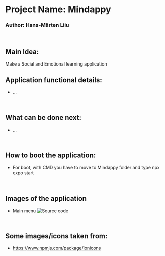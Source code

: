 # Project Name: Mindappy
### Author: Hans-Märten Liiu
</br>

Main Idea:
-------------

Make a Social and Emotional learning application

## Application functional details:
* ...


</br>

## What can be done next:
* ...


</br>

## How to boot the application:
* For boot, with CMD you have to move to Mindappy folder and type npx expo start

</br>

## Images of the application
* Main menu
![Source code](pictures/ItemList.PNG)


</br>



## Some images/icons taken from:
* https://www.npmjs.com/package/ionicons
